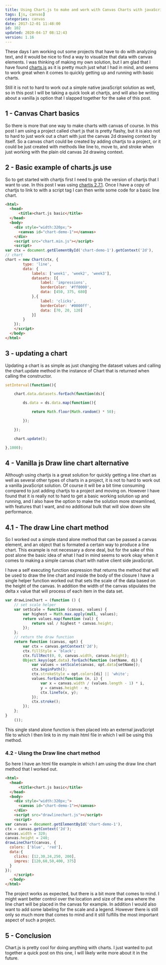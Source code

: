 ```yaml
---
title: Using Chart.js to make and work with Canvas Charts with javaScript
tags: [js, canvas]
categories: canvas
date: 2017-12-01 11:48:00
id: 102
updated: 2020-04-17 08:12:43
version: 1.16
---
```


These days I am working out some projects that have to do with analyzing text, and it would be nice to find a way to visualize that data with canvas elements. I was thinking of making my own solution, but I am glad that I have found [charts.js](http://www.chartjs.org/docs/latest/) as it is pretty much just what I had in mind, and seems to work great when  it comes to quickly getting up and running with basic charts. 

Still it is not to hard to work out a simple native javaScript solution as well, so in this post I will be taking a quick look at chartjs, and will also be writing about a vanilla js option that I slapped together for the sake of this post.

<!-- more -->

<script src="/js/chart.min.js"></script>

## 1 - Canvas Chart basics

So there is more that one way to make charts with canvas of course. In this post I am using a project called chart js that is pretty flashy, but it is also not to hard to just work out a chart with just the canvas 2d drawing context by itself. So a canvas chart could be created by adding chartjs to a project, or it could be just created with methods like line to, move to, and stroke when just working with the plain old canvas 2d drawing context.

## 2 - Basic example of charts.js use

So to get started with chartjs first I need to grab the version of chartjs that I want to use. In this post I was using [chartjs 2.7.1](https://github.com/chartjs/Chart.js/tree/v2.7.1/dist). Once I have a copy of chartjs to link to with a script tag I can then write some code for a basic line chart.

```html
<html>
  <head>
      <title>chart.js basic</title>
  </head>
  <body>
    <div style="width:320px;">
      <canvas id="chart-demo-1"></canvas>
    </div>
    <script src="chart.min.js"></script>
    <script>
var ctx = document.getElementById('chart-demo-1').getContext('2d'),
// chart
chart = new Chart(ctx, {
        type: 'line',
        data: {
            labels: ['week1', 'week2', 'week3'],
            datasets: [{
                label: 'impressions',
                borderColor: '#ff0000',
                data: [450, 375, 680]
            },{
                label: 'clicks',
                borderColor: '#0000ff',
                data: [70, 20, 120]
            }]
        }
    });
    </script>
  </body>
</html>
```

## 3 - updating a chart

Updating a chart is as simple as just changing the dataset values and calling the chart.update method in the instance of Chart that is returned when calling the constructor.

```js
setInterval(function(){

    chart.data.datasets.forEach(function(ds){

        ds.data = ds.data.map(function(){

            return Math.floor(Math.random() * 50);

        });

    });

    chart.update();

},1000);
```

<div style="width:320px;margin-left:auto;margin-right:auto;">
    <canvas id="chart-demo-1"></canvas>
</div>
<script>
var ctx = document.getElementById('chart-demo-1').getContext('2d'),
 
// chart
chart = new Chart(ctx, {
 
        type: 'line',
 
        data: {
 
            labels: ['week1', 'week2', 'week3'],
            datasets: [{
 
                label: 'impressions',
                borderColor: '#ff0000',
                data: [450, 375, 680]
 
            },{
 
                label: 'clicks',
                borderColor: '#0000ff',
                data: [70, 20, 120]
 
            }]
 
        }
 
    });
 
setInterval(function(){
 
    chart.data.datasets.forEach(function(ds){
 
        ds.data = ds.data.map(function(){
 
            return Math.floor(Math.random() * 50);
 
        });
 
    });
 
    chart.update();
 
},1000);
 
</script>

## 4 - Vanilla js Draw line chart alternative

Although using chartjs is a great solution for quickly getting a line chart as well as several other types of charts in a project, it is not to hard to work out a vanilla javaScript solution. Of course it will be a bit time consuming compared to just adding chartjs to a project and moving on. However I have found that it is really not to hard to get a basic working solution up and running, and I also have the option to make the solution more streamlined, with features that I want, and no additional bulk that will slow down site performance.

## 4.1 - The draw Line chart method

So I worked out a simple stand alone method that can be passed a canvas element, and an object that is formated a certain way to produce a line chart. This example is not necessary a done deal, but for the sake of this post alone the basic idea of what I had in mind seems to work okay when it comes to making a simple canvas chart with native client side javaScript.

I have a self executing function expression that returns the method that will be used to draw the line chart and inside the body of the closure I have a single helper function worked out that sets the scale of the data based on the height of the canvas. In addition the width of the canvas stipulates the delta x value that will process of each item in the data set.

```js
var drawLineChart = (function () {
    // set scale helper
    var setScale = function (canvas, values) {
        var highest = Math.max.apply(null, values);
        return values.map(function (val) {
            return val / highest * canvas.height;
        });
    };
    // return the draw function
    return function (canvas, opt) {
        var ctx = canvas.getContext('2d');
        ctx.fillStyle = 'black';
        ctx.fillRect(0, 0, canvas.width, canvas.height);
        Object.keys(opt.data).forEach(function (setName, di) {
            var values = setScale(canvas, opt.data[setName]);
            ctx.beginPath();
            ctx.strokeStyle = opt.colors[di] || 'white';
            values.forEach(function (n, i) {
                var x = canvas.width / (values.length - 1) * i,
                y = canvas.height - n;
                ctx.lineTo(x, y);
            });
            ctx.stroke();
        });
    };
}
    ());
```

This single stand alone function is then placed into an external javaScript file to which I then link to in my main html file in which I will be using this method.

### 4.2 - Uisng the Draw line chart method

So here I have an html file example in which I am using the draw line chart method that I worked out.

```html
<html>
  <head>
      <title>chart.js basic</title>
  </head>
  <body>
    <div style="width:320px;">
      <canvas id="chart-demo-1"></canvas>
    </div>
    <script src="drawlinechart.js"></script>
    <script>
var canvas = document.getElementById('chart-demo-1'),
ctx = canvas.getContext('2d');
canvas.width = 320;
canvas.height = 240;
drawLineChart(canvas, {
  colors: ['blue', 'red'],
  data:{
    clicks: [12,30,24,250, 200],
    impres: [120,60,50,400, 375]
  }
});
    </script>
  </body>
</html>
```

The project works as expected, but there is a bit more that comes to mind. I might want better control over the location and size of the area where the line chart will be placed in the canvas for example. In addition I would also want to add some labeling for the scale and a legend. However there is still only so much more that comes to mind and it still fulfills the most important aspect of such a project.

## 5 - Conclusion

Chart.js is pretty cool for doing anything with charts. I just wanted to put together a quick post on this one, I will likely write more about it in the future.